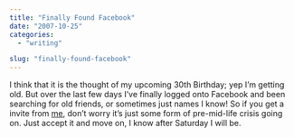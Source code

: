 ```yaml
---
title: "Finally Found Facebook"
date: "2007-10-25"
categories: 
  - "writing"

slug: "finally-found-facebook"
---
```


I think that it is the thought of my upcoming 30th Birthday; yep I’m getting old. But over the last few days I’ve finally logged onto Facebook and been searching for old friends, or sometimes just names I know! So if you get a invite from [me](https://www.facebook.com/profile.php?id=732105946), don’t worry it’s just some form of pre-mid-life crisis going on. Just accept it and move on, I know after Saturday I will be.
